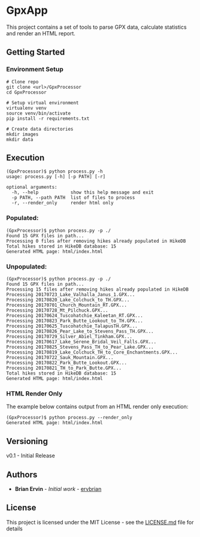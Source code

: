 # GpxApp

This project contains a set of tools to parse GPX data, calculate statistics and render an HTML report.


## Getting Started
### Environment Setup
```
# Clone repo
git clone <url>/GpxProcessor
cd GpxProcessor

# Setup virtual environment
virtualenv venv
source venv/bin/activate
pip install -r requirements.txt

# Create data directories
mkdir images
mkdir data
```

## Execution
```
(GpxProcessor)$ python process.py -h
usage: process.py [-h] [-p PATH] [-r]

optional arguments:
  -h, --help            show this help message and exit
  -p PATH, --path PATH  list of files to process
  -r, --render_only     render html only
```

### Populated:
```
(GpxProcessor)$ python process.py -p ./
Found 15 GPX files in path...
Processing 0 files after removing hikes already populated in HikeDB
Total hikes stored in HikeDB database: 15
Generated HTML page: html/index.html
```

### Unpopulated:
```
(GpxProcessor)$ python process.py -p ./
Found 15 GPX files in path...
Processing 15 files after removing hikes already populated in HikeDB
Processing 20170723_Lake_Valhalla_Janus_1.GPX...
Processing 20170820_Lake_Colchuck_to_TH.GPX...
Processing 20170701_Church_Mountain_RT.GPX...
Processing 20170728_Mt_Pilchuck.GPX...
Processing 20170624_Tuscohatchie_Kaleetan_RT.GPX...
Processing 20170823_Park_Butte_Lookout_to_TH.GPX...
Processing 20170625_Tuscohatchie_TalapusTH.GPX...
Processing 20170826_Pear_Lake_to_Stevens_Pass_TH.GPX...
Processing 20170729_Silver_Abiel_Tinkham.GPX...
Processing 20170617_Lake_Serene_Bridal_Veil_Falls.GPX...
Processing 20170825_Stevens_Pass_TH_to_Pear_Lake.GPX...
Processing 20170819_Lake_Colchuck_TH_to_Core_Enchantments.GPX...
Processing 20170722_Sauk_Mountain.GPX...
Processing 20170822_Park_Butte_Lookout.GPX...
Processing 20170821_TH_to_Park_Butte.GPX...
Total hikes stored in HikeDB database: 15
Generated HTML page: html/index.html
```

### HTML Render Only
The example below contains output from an HTML render only execution:
```
(GpxProcessor)$ python process.py --render_only
Generated HTML page: html/index.html
```

## Versioning

v0.1 - Initial Release

## Authors

* **Brian Ervin** - *Initial work* - [ervbrian](https://github.com/ervbrian)

## License

This project is licensed under the MIT License - see the [LICENSE.md](LICENSE.md) file for details

